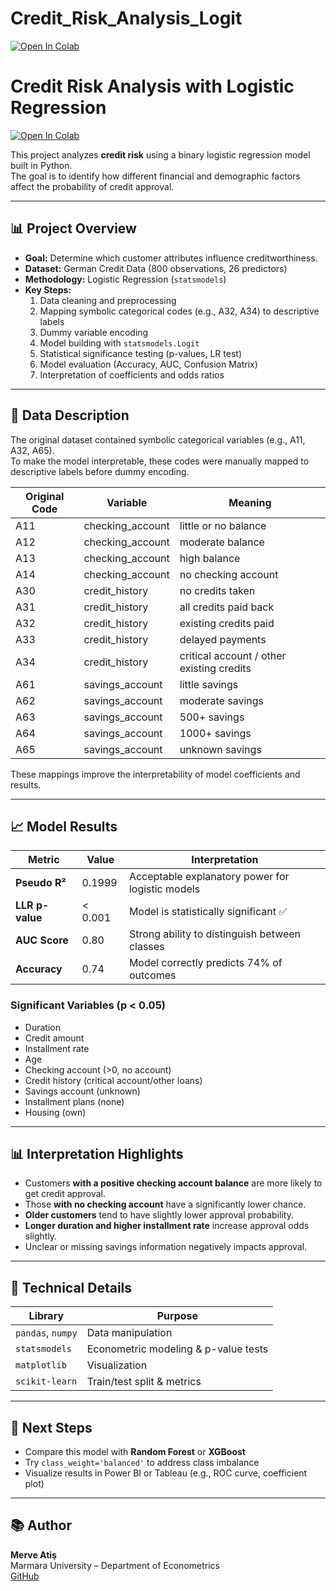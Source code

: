 # Credit_Risk_Analysis_Logit
[![Open In Colab](https://colab.research.google.com/assets/colab-badge.svg)](https://colab.research.google.com/github/merveatis/Credit_Risk_Analysis_Logit/blob/main/Credit_Risk_Analysis_Logit.ipynb)

# Credit Risk Analysis with Logistic Regression

[![Open In Colab](https://colab.research.google.com/assets/colab-badge.svg)](https://colab.research.google.com/github/merveatis/Credit_Risk_Analysis_Logit/blob/main/Credit_Risk_Analysis_Logit.ipynb)

This project analyzes **credit risk** using a binary logistic regression model built in Python.  
The goal is to identify how different financial and demographic factors affect the probability of credit approval.

---

## 📊 Project Overview

- **Goal:** Determine which customer attributes influence creditworthiness.
- **Dataset:** German Credit Data (800 observations, 26 predictors)
- **Methodology:** Logistic Regression (`statsmodels`)
- **Key Steps:**
  1. Data cleaning and preprocessing  
  2. Mapping symbolic categorical codes (e.g., A32, A34) to descriptive labels  
  3. Dummy variable encoding  
  4. Model building with `statsmodels.Logit`  
  5. Statistical significance testing (p-values, LR test)  
  6. Model evaluation (Accuracy, AUC, Confusion Matrix)  
  7. Interpretation of coefficients and odds ratios  

---

## 🧾 Data Description

The original dataset contained symbolic categorical variables (e.g., A11, A32, A65).  
To make the model interpretable, these codes were manually mapped to descriptive labels before dummy encoding.

| Original Code | Variable | Meaning |
|----------------|-----------|----------|
| A11 | checking_account | little or no balance |
| A12 | checking_account | moderate balance |
| A13 | checking_account | high balance |
| A14 | checking_account | no checking account |
| A30 | credit_history | no credits taken |
| A31 | credit_history | all credits paid back |
| A32 | credit_history | existing credits paid |
| A33 | credit_history | delayed payments |
| A34 | credit_history | critical account / other existing credits |
| A61 | savings_account | little savings |
| A62 | savings_account | moderate savings |
| A63 | savings_account | 500+ savings |
| A64 | savings_account | 1000+ savings |
| A65 | savings_account | unknown savings |

These mappings improve the interpretability of model coefficients and results.

---

## 📈 Model Results

| Metric | Value | Interpretation |
|---------|--------|----------------|
| **Pseudo R²** | 0.1999 | Acceptable explanatory power for logistic models |
| **LLR p-value** | < 0.001 | Model is statistically significant ✅ |
| **AUC Score** | 0.80 | Strong ability to distinguish between classes |
| **Accuracy** | 0.74 | Model correctly predicts 74% of outcomes |

### Significant Variables (p < 0.05)
- Duration  
- Credit amount  
- Installment rate  
- Age  
- Checking account (>0, no account)  
- Credit history (critical account/other loans)  
- Savings account (unknown)  
- Installment plans (none)  
- Housing (own)

---

## 📊 Interpretation Highlights

- Customers **with a positive checking account balance** are more likely to get credit approval.  
- Those **with no checking account** have a significantly lower chance.  
- **Older customers** tend to have slightly lower approval probability.  
- **Longer duration and higher installment rate** increase approval odds slightly.  
- Unclear or missing savings information negatively impacts approval.  

---

## 🧮 Technical Details

| Library | Purpose |
|----------|----------|
| `pandas`, `numpy` | Data manipulation |
| `statsmodels` | Econometric modeling & p-value tests |
| `matplotlib` | Visualization |
| `scikit-learn` | Train/test split & metrics |

---

## 🚀 Next Steps

- Compare this model with **Random Forest** or **XGBoost**  
- Try `class_weight='balanced'` to address class imbalance  
- Visualize results in Power BI or Tableau (e.g., ROC curve, coefficient plot)  

---

## 📚 Author
**Merve Atiş**  
Marmara University – Department of Econometrics  
[GitHub](https://github.com/merveatis)
